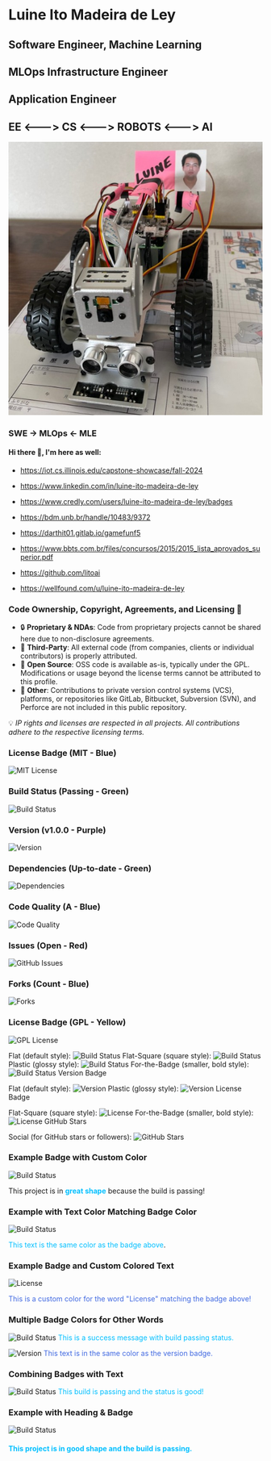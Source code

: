 # Luine Ito Madeira de Ley

## Software Engineer, Machine Learning 

## MLOps Infrastructure Engineer 

## Application Engineer

## EE <---> CS <---> ROBOTS <---> AI

![Rover](Rover.jpg)

### SWE -> MLOps <- MLE

#### Hi there 👋, I'm here as well:

- https://iot.cs.illinois.edu/capstone-showcase/fall-2024

- https://www.linkedin.com/in/luine-ito-madeira-de-ley

- https://www.credly.com/users/luine-ito-madeira-de-ley/badges

- https://bdm.unb.br/handle/10483/9372

- https://darthit01.gitlab.io/gamefunf5

- https://www.bbts.com.br/files/concursos/2015/2015_lista_aprovados_superior.pdf

- https://github.com/litoai

- https://wellfound.com/u/luine-ito-madeira-de-ley




### Code Ownership, Copyright, Agreements, and Licensing 🔐

- 🔒 **Proprietary & NDAs**: Code from proprietary projects cannot be shared here due to non-disclosure agreements.
- 🤝 **Third-Party**: All external code (from companies, clients or individual contributors) is properly attributed.
- 🌱 **Open Source**: OSS code is available as-is, typically under the GPL. Modifications or usage beyond the license terms cannot be attributed to this profile.
- 🔗 **Other**: Contributions to private version control systems (VCS), platforms, or repositories like GitLab, Bitbucket, Subversion (SVN), and Perforce are not included in this public repository.

💡 *IP rights and licenses are respected in all projects. All contributions adhere to the respective licensing terms.*

### License Badge (MIT - Blue)
![MIT License](https://img.shields.io/badge/License-MIT-blue)

### Build Status (Passing - Green)
![Build Status](https://img.shields.io/badge/Build-Passing-brightgreen)

### Version (v1.0.0 - Purple)
![Version](https://img.shields.io/badge/Version-1.0.0-purple)

### Dependencies (Up-to-date - Green)
![Dependencies](https://img.shields.io/badge/Dependencies-Up%20To%20Date-brightgreen)

### Code Quality (A - Blue)
![Code Quality](https://img.shields.io/badge/Code%20Quality-A-blue)

### Issues (Open - Red)
![GitHub Issues](https://img.shields.io/badge/Issues-Open-red)

### Forks (Count - Blue)
![Forks](https://img.shields.io/badge/Forks-1000-blue)

### License Badge (GPL - Yellow)
![GPL License](https://img.shields.io/badge/License-GPL%20v3-yellow)

Flat (default style):
![Build Status](https://img.shields.io/badge/Build-Passing-brightgreen?style=flat)
Flat-Square (square style):
![Build Status](https://img.shields.io/badge/Build-Passing-brightgreen?style=flat-square)
Plastic (glossy style):
![Build Status](https://img.shields.io/badge/Build-Passing-brightgreen?style=plastic)
For-the-Badge (smaller, bold style):
![Build Status](https://img.shields.io/badge/Build-Passing-brightgreen?style=for-the-badge)
Version Badge

Flat (default style):
![Version](https://img.shields.io/badge/Version-v1.0.0-blue?style=flat)
Plastic (glossy style):
![Version](https://img.shields.io/badge/Version-v1.0.0-blue?style=plastic)
License Badge

Flat-Square (square style):
![License](https://img.shields.io/badge/License-MIT-blue?style=flat-square)
For-the-Badge (smaller, bold style):
![License](https://img.shields.io/badge/License-MIT-blue?style=for-the-badge)
GitHub Stars

Social (for GitHub stars or followers):
![GitHub Stars](https://img.shields.io/badge/Stars-5000-blue?style=social)

### Example Badge with Custom Color

![Build Status](https://img.shields.io/badge/Build-Passing-brightgreen)

This project is in **<span style="color: #00BFFF;">great shape</span>** because the build is passing!

### Example with Text Color Matching Badge Color

![Build Status](https://img.shields.io/badge/Build-Passing-brightgreen)

<span style="color: #00BFFF;">This text is the same color as the badge above</span>.

### Example Badge and Custom Colored Text

![License](https://img.shields.io/badge/License-MIT-blue)

<span style="color: #4169E1;">This is a custom color for the word "License" matching the badge above!</span>


### Multiple Badge Colors for Other Words

![Build Status](https://img.shields.io/badge/Build-Passing-brightgreen)
<span style="color: #00BFFF;">This is a success message with build passing status.</span>

![Version](https://img.shields.io/badge/Version-v1.0.0-blue)
<span style="color: #4169E1;">This text is in the same color as the version badge.</span>


### Combining Badges with Text

![Build Status](https://img.shields.io/badge/Build-Passing-brightgreen) 
<span style="color: #00BFFF;">This build is passing and the status is good!</span>

### Example with Heading & Badge

![Build Status](https://img.shields.io/badge/Build-Passing-brightgreen)
#### <span style="color: #00BFFF;">This project is in good shape and the build is passing.</span>


<!--
**DarthIt0/DarthIt0** is a ✨ _special_ ✨ repository because its `README.md` (this file) appears on your GitHub profile.

Here are some ideas to get you started:

- 🔭 I’m currently working on ...
- 🌱 I’m currently learning ...
- 👯 I’m looking to collaborate on ...
- 🤔 I’m looking for help with ...
- 💬 Ask me about ...
- 📫 How to reach me: ...
- 😄 Pronouns: ...
- ⚡ Fun fact: ...
-->
